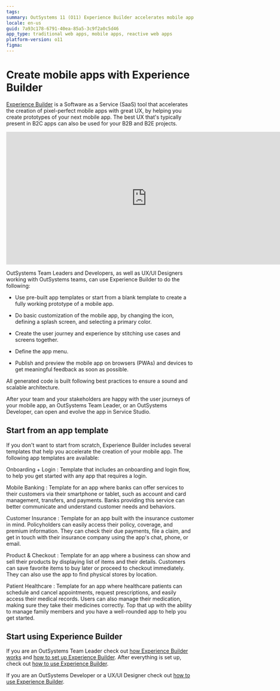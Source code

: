 ```yaml
---
tags:
summary: OutSystems 11 (O11) Experience Builder accelerates mobile app development with pre-built templates and customization options for optimal UX.
locale: en-us
guid: 7a93c178-6791-40ea-85a5-3c9f2a0c5d46
app_type: traditional web apps, mobile apps, reactive web apps
platform-version: o11
figma:
---
```


# Create mobile apps with Experience Builder

[Experience Builder](https://experiencebuilder.outsystems.com/) is a Software as a Service (SaaS) tool that accelerates the creation of pixel-perfect mobile apps with great UX, by helping you create prototypes of your next mobile app. The best UX that's typically present in B2C apps can also be used for your B2B and B2E projects.

<iframe src="https://player.vimeo.com/video/973090304" width="750" height="354" frameborder="0" allow="autoplay; fullscreen" allowfullscreen="">Video showing the updates and features in OutSystems Experience Builder.</iframe>

OutSystems Team Leaders and Developers, as well as UX/UI Designers working with OutSystems teams, can use Experience Builder to do the following:

* Use pre-built app templates or start from a blank template to create a fully working prototype of a mobile app.

* Do basic customization of the mobile app, by changing the icon, defining a splash screen, and selecting a primary color.

* Create the user journey and experience by stitching use cases and screens together.

* Define the app menu.

* Publish and preview the mobile app on browsers (PWAs) and devices to get meaningful feedback as soon as possible.

All generated code is built following best practices to ensure a sound and scalable architecture.

After your team and your stakeholders are happy with the user journeys of your mobile app, an OutSystems Team Leader, or an OutSystems Developer, can open and evolve the app in Service Studio.

## Start from an app template

If you don't want to start from scratch, Experience Builder includes several templates that help you accelerate the creation of your mobile app. The following app templates are available:

Onboarding + Login
:   Template that includes an onboarding and login flow, to help you get started with any app that requires a login.

Mobile Banking
:   Template for an app where banks can offer services to their customers via their smartphone or tablet, such as account and card management, transfers, and payments. Banks providing this service can better communicate and understand customer needs and behaviors.

Customer Insurance
:   Template for an app built with the insurance customer in mind. Policyholders can easily access their policy, coverage, and premium information. They can check their due payments, file a claim, and get in touch with their insurance company using the app's chat, phone, or email.

Product & Checkout
:   Template for an app where a business can show and sell their products by displaying list of items and their details. Customers can save favorite items to buy later or proceed to checkout immediately. They can also use the app to find physical stores by location.

Patient Healthcare
:   Template for an app where healthcare patients can schedule and cancel appointments, request prescriptions, and easily access their medical records. Users can also manage their medication, making sure they take their medicines correctly. Top that up with the ability to manage family members and you have a well-rounded app to help you get started.

## Start using Experience Builder

If you are an OutSystems Team Leader check out [how Experience Builder works](how-works.md) and [how to set up Experience Builder](how-setup.md). After everything is set up, check out [how to use Experience Builder](how-use.md).

If you are an OutSystems Developer or a UX/UI Designer check out [how to use Experience Builder](how-use.md).

